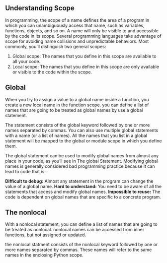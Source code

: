 
## Understanding Scope
In programming, the scope of a name defines the area of a program in which you can unambiguously access that name, such as variables, functions, objects, and so on. A name will only be visible to and accessible by the code in its scope. Several programming languages take advantage of scope for avoiding name collisions and unpredictable behaviors. Most commonly, you’ll distinguish two general scopes:

1. Global scope: The names that you define in this scope are available to all your code. 
2. Local scope: The names that you define in this scope are only available or visible to the code within the scope.

## Global
When you try to assign a value to a global name inside a function, you create a new local name in the function scope. you can define a list of names that are going to be treated as global names by use a global statement.

The statement consists of the global keyword followed by one or more names separated by commas. You can also use multiple global statements with a name (or a list of names). All the names that you list in a global statement will be mapped to the global or module scope in which you define them.

The global statement can be used to modify global names from almost any place in your code, as you’ll see in The global Statement. Modifying global names is generally considered bad programming practice because it can lead to code that is:

**Difficult to debug:** Almost any statement in the program can change the value of a global name.
**Hard to understand:** You need to be aware of all the statements that access and modify global names.
**Impossible to reuse:** The code is dependent on global names that are specific to a concrete program.


## The nonlocal 

With a nonlocal statement, you can define a list of names that are going to be treated as nonlocal. nonlocal names can be accessed from inner functions, but not assigned or updated.

the nonlocal statment consists of the nonlocal keyword followed by one or more names separated by commas. These names will refer to the same names in the enclosing Python scope.